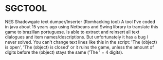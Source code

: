 # SGCTOOL
NES Shadowgate text dumper/Inserter (Romhacking tool)
A tool I've coded in java about 15 years ago using Netbeans and Swing library to translate this game to brazilian portuguese. Is able to extract and reinsert all text dialogues and item names/descriptions.
But unfortunately it has a bug I never solved. You can't change text lines like this in the script: 'The (object) is open', 'The (object) is closed' or it ruins the game, unless the amount of digits before the (object) stays the same ('The ' = 4 digits).
